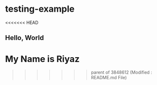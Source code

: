 # testing-example
<<<<<<< HEAD
## Hello, World

My Name is Riyaz
=======
>>>>>>> parent of 3848612 (Modified : README.md File)
